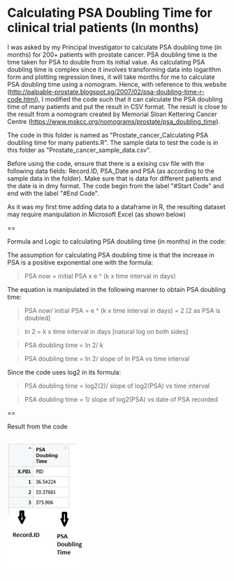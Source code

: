 # Calculating PSA Doubling Time for clinical trial patients (In months)

I was asked by my Principal Investigator to calculate PSA doubling time (in months) for 200+ patients with prostate cancer. PSA doubling time is the time taken for PSA to double from its initial value. As calculating PSA doubling time is complex since it involves transforming data into logarithm form and plotting regression lines, it will take months for me to calculate PSA doubling time using a nomogram. Hence, with reference to this website (http://palpable-prostate.blogspot.sg/2007/02/psa-doubling-time-r-code.html), I modified the code such that it can calculate the PSA doubling time of many patients and put the result in CSV format. The result is close to the result from a nomogram created by Memorial Sloan Kettering Cancer Centre (https://www.mskcc.org/nomograms/prostate/psa_doubling_time).

The code in this folder is named as "Prostate_cancer_Calculating PSA doubling time for many patients.R". The sample data to test the code is in this folder as "Prostate_cancer_sample_data.csv". 

Before using the code, ensure that there is a exising csv file with the following data fields: Record.ID, PSA_Date and PSA (as according to the sample data in the folder). Make sure that is data for different patients and the date is in dmy format. The code begin from the label "#Start Code" and end with the label "#End Code". 

As it was my first time adding data to a dataframe in R, the resulting dataset may require manipulation in Microsoft Excel (as shown below) 

==

Formula and Logic to calculating PSA doubling time (in months) in the code:

The assumption for calculating PSA doubling time is that the increase in PSA is a positive exponential one with the formula:
> PSA now = initial PSA x e ^ (k x time interval in days)

The equation is manipulated in the following manner to obtain PSA doubling time:
> PSA now/ initial PSA = e ^ (k x time interval in days) = 2 [2 as PSA is doubled]

> In 2 = k x time interval in days [natural log on both sides]

> PSA doubling time = In 2/ k

> PSA doubling time = In 2/ slope of In PSA vs time interval

Since the code uses log2 in its formula:
> PSA doubling time = log2(2)/ slope of log2(PSA) vs time interval

> PSA doubling time = 1/ slope of log2(PSA) vs date of PSA recorded

==

Result from the code

<br>
<img height = "300", src = "https://github.com/conan-koh123/Calculating-PSA-Doubling-Time-for-clinical-trial-patients/blob/master/Result%20of%20sample%20data.jpg"/>
</br>



